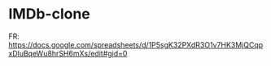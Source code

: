 # IMDb-clone

FR: https://docs.google.com/spreadsheets/d/1P5sgK32PXdR3O1v7HK3MjQCqpxDluBqeWu8hrSH6mXs/edit#gid=0
